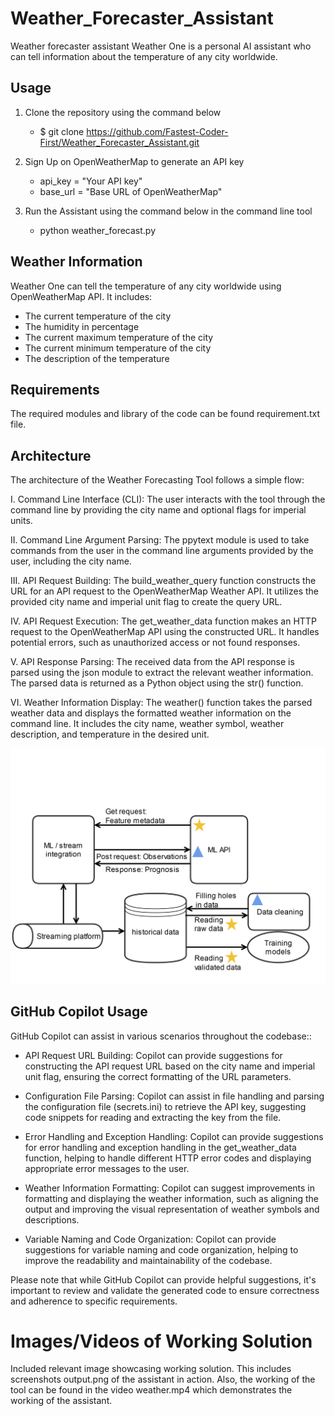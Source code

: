 # Weather_Forecaster_Assistant
Weather forecaster assistant Weather One is a personal AI assistant who can tell information about the temperature of any city worldwide.

## Usage

1. Clone the repository using the command below
   * $ git clone https://github.com/Fastest-Coder-First/Weather_Forecaster_Assistant.git

2. Sign Up on OpenWeatherMap to generate an API key
    * api_key = "Your API key"
    * base_url = "Base URL of OpenWeatherMap"

3. Run the Assistant using the command below in the command line tool
    * python weather_forecast.py


## Weather Information
Weather One can tell the temperature of any city worldwide using OpenWeatherMap API.
It includes:
* The current temperature of the city
* The humidity in percentage
* The current  maximum temperature of the city
* The current minimum temperature of the city
* The description of the temperature

## Requirements
The required modules and library of the code can be found requirement.txt file.

## Architecture 
The architecture of the Weather Forecasting Tool follows a simple flow:
    
I. Command Line Interface (CLI): The user interacts with the tool through the command line by providing the city name and optional flags for imperial units.
    
II. Command Line Argument Parsing: The ppytext module is used to take commands from the user in the command line arguments provided by the user, including the city name.
    
III. API Request Building: The build_weather_query function constructs the URL for an API request to the OpenWeatherMap Weather API. It utilizes the provided city name and imperial unit flag to create the query URL.

IV. API Request Execution: The get_weather_data function makes an HTTP request to the OpenWeatherMap API using the constructed URL. It handles potential errors, such as unauthorized access or not found responses.

V. API Response Parsing: The received data from the API response is parsed using the json module to extract the relevant weather information. The parsed data is returned as a Python object using the str() function.

VI. Weather Information Display: The weather() function takes the parsed weather data and displays the formatted weather information on the command line. It includes the city name, weather symbol, weather description, and temperature in the desired unit.

![Forecast Architecture](forecast_architecture2.png)

## GitHub Copilot Usage

 GitHub Copilot can assist in various scenarios throughout the codebase::

+ API Request URL Building: Copilot can provide suggestions for constructing the API request URL based on the city name and imperial unit flag, ensuring the correct formatting of the URL parameters.

+ Configuration File Parsing: Copilot can assist in file handling and parsing the configuration file (secrets.ini) to retrieve the API key, suggesting code snippets for reading and extracting the key from the file.
        
+ Error Handling and Exception Handling: Copilot can provide suggestions for error handling and exception handling in the get_weather_data function, helping to handle different HTTP error codes and displaying appropriate error messages to the user.
        
+ Weather Information Formatting: Copilot can suggest improvements in formatting and displaying the weather information, such as aligning the output and improving the visual representation of weather symbols and descriptions.
 
+ Variable Naming and Code Organization: Copilot can provide suggestions for variable naming and code organization, helping to improve the readability and maintainability of the codebase.
      
Please note that while GitHub Copilot can provide helpful suggestions, it's important to review and validate the generated code to ensure correctness and adherence to specific requirements.

# Images/Videos of Working Solution
Included relevant image showcasing working solution. This includes screenshots output.png  of the assistant in action. Also, the working of the tool can be found in the video weather.mp4 which demonstrates the working of the assistant.

